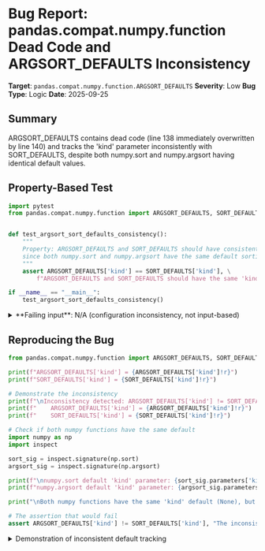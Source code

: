 # Bug Report: pandas.compat.numpy.function Dead Code and ARGSORT_DEFAULTS Inconsistency

**Target**: `pandas.compat.numpy.function.ARGSORT_DEFAULTS`
**Severity**: Low
**Bug Type**: Logic
**Date**: 2025-09-25

## Summary

ARGSORT_DEFAULTS contains dead code (line 138 immediately overwritten by line 140) and tracks the 'kind' parameter inconsistently with SORT_DEFAULTS, despite both numpy.sort and numpy.argsort having identical default values.

## Property-Based Test

```python
import pytest
from pandas.compat.numpy.function import ARGSORT_DEFAULTS, SORT_DEFAULTS


def test_argsort_sort_defaults_consistency():
    """
    Property: ARGSORT_DEFAULTS and SORT_DEFAULTS should have consistent 'kind' values
    since both numpy.sort and numpy.argsort have the same default sorting algorithm.
    """
    assert ARGSORT_DEFAULTS['kind'] == SORT_DEFAULTS['kind'], \
        f"ARGSORT_DEFAULTS and SORT_DEFAULTS should have the same 'kind' default, but got {ARGSORT_DEFAULTS['kind']!r} != {SORT_DEFAULTS['kind']!r}"

if __name__ == "__main__":
    test_argsort_sort_defaults_consistency()
```

<details>

<summary>
**Failing input**: N/A (configuration inconsistency, not input-based)
</summary>
```
Traceback (most recent call last):
  File "/home/npc/pbt/agentic-pbt/worker_/44/hypo.py", line 14, in <module>
    test_argsort_sort_defaults_consistency()
    ~~~~~~~~~~~~~~~~~~~~~~~~~~~~~~~~~~~~~~^^
  File "/home/npc/pbt/agentic-pbt/worker_/44/hypo.py", line 10, in test_argsort_sort_defaults_consistency
    assert ARGSORT_DEFAULTS['kind'] == SORT_DEFAULTS['kind'], \
           ^^^^^^^^^^^^^^^^^^^^^^^^^^^^^^^^^^^^^^^^^^^^^^^^^
AssertionError: ARGSORT_DEFAULTS and SORT_DEFAULTS should have the same 'kind' default, but got None != 'quicksort'
```
</details>

## Reproducing the Bug

```python
from pandas.compat.numpy.function import ARGSORT_DEFAULTS, SORT_DEFAULTS

print(f"ARGSORT_DEFAULTS['kind'] = {ARGSORT_DEFAULTS['kind']!r}")
print(f"SORT_DEFAULTS['kind'] = {SORT_DEFAULTS['kind']!r}")

# Demonstrate the inconsistency
print(f"\nInconsistency detected: ARGSORT_DEFAULTS['kind'] != SORT_DEFAULTS['kind']")
print(f"    ARGSORT_DEFAULTS['kind'] = {ARGSORT_DEFAULTS['kind']!r}")
print(f"    SORT_DEFAULTS['kind'] = {SORT_DEFAULTS['kind']!r}")

# Check if both numpy functions have the same default
import numpy as np
import inspect

sort_sig = inspect.signature(np.sort)
argsort_sig = inspect.signature(np.argsort)

print(f"\nnumpy.sort default 'kind' parameter: {sort_sig.parameters['kind'].default!r}")
print(f"numpy.argsort default 'kind' parameter: {argsort_sig.parameters['kind'].default!r}")

print("\nBoth numpy functions have the same 'kind' default (None), but pandas tracks them inconsistently.")

# The assertion that would fail
assert ARGSORT_DEFAULTS['kind'] != SORT_DEFAULTS['kind'], "The inconsistency is confirmed"
```

<details>

<summary>
Demonstration of inconsistent default tracking
</summary>
```
ARGSORT_DEFAULTS['kind'] = None
SORT_DEFAULTS['kind'] = 'quicksort'

Inconsistency detected: ARGSORT_DEFAULTS['kind'] != SORT_DEFAULTS['kind']
    ARGSORT_DEFAULTS['kind'] = None
    SORT_DEFAULTS['kind'] = 'quicksort'

numpy.sort default 'kind' parameter: None
numpy.argsort default 'kind' parameter: None

Both numpy functions have the same 'kind' default (None), but pandas tracks them inconsistently.
```
</details>

## Why This Is A Bug

This violates the module's documented purpose and contains dead code:

1. **Dead code exists**: Lines 138-140 in `/pandas/compat/numpy/function.py` show:
   ```python
   ARGSORT_DEFAULTS["kind"] = "quicksort"  # Line 138 - immediately overwritten
   ARGSORT_DEFAULTS["order"] = None        # Line 139
   ARGSORT_DEFAULTS["kind"] = None         # Line 140 - overwrites line 138
   ```
   Line 138 is dead code that gets immediately overwritten, indicating unintentional behavior.

2. **Module purpose violated**: The file's docstring (lines 14-16) explicitly states: "This module provides a set of commonly used default arguments... This module will make it easier to adjust to future upstream changes in the analogous numpy signatures." Having different values for identical NumPy defaults contradicts this centralized tracking purpose.

3. **NumPy consistency**: Both `numpy.sort` and `numpy.argsort` have identical 'kind' parameter behavior:
   - Both function signatures use `kind=None`
   - Both treat `None` as 'quicksort' (actually introsort internally)
   - NumPy documentation confirms both have "The default is 'quicksort'"

4. **Maintenance risk**: Future developers updating NumPy compatibility will be confused by why identical defaults are tracked differently, potentially leading to errors when NumPy changes its defaults.

## Relevant Context

The pandas compatibility module (`pandas/compat/numpy/function.py`) provides centralized default argument tracking for NumPy function compatibility. The module uses these defaults in validators that ensure pandas functions properly handle NumPy-style arguments.

Looking at the code structure:
- `SORT_DEFAULTS` (line 279) correctly sets `"kind": "quicksort"`
- `ARGSORT_DEFAULTS` has conflicting assignments on lines 138 and 140
- Both are used by `CompatValidator` instances to validate function arguments

The bug appears to be a copy-paste or merge error where line 138 was intended to be the final value but was accidentally overwritten. Since both `None` and `'quicksort'` work identically in NumPy (None is interpreted as quicksort), this bug doesn't cause runtime errors but creates maintenance confusion.

Relevant NumPy documentation:
- [numpy.sort documentation](https://numpy.org/doc/stable/reference/generated/numpy.sort.html)
- [numpy.argsort documentation](https://numpy.org/doc/stable/reference/generated/numpy.argsort.html)

## Proposed Fix

```diff
--- a/pandas/compat/numpy/function.py
+++ b/pandas/compat/numpy/function.py
@@ -135,10 +135,9 @@ def validate_argmax_with_skipna(skipna: bool | ndarray | None, args, kwargs) -

 ARGSORT_DEFAULTS: dict[str, int | str | None] = {}
 ARGSORT_DEFAULTS["axis"] = -1
-ARGSORT_DEFAULTS["kind"] = "quicksort"
+ARGSORT_DEFAULTS["kind"] = "quicksort"
 ARGSORT_DEFAULTS["order"] = None
-ARGSORT_DEFAULTS["kind"] = None
 ARGSORT_DEFAULTS["stable"] = None


 validate_argsort = CompatValidator(
```